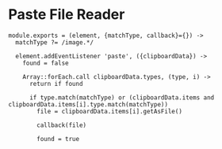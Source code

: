 Paste File Reader
=================

    module.exports = (element, {matchType, callback}={}) ->
      matchType ?= /image.*/

      element.addEventListener 'paste', ({clipboardData}) ->
        found = false

        Array::forEach.call clipboardData.types, (type, i) ->
          return if found
  
          if type.match(matchType) or (clipboardData.items and clipboardData.items[i].type.match(matchType))
            file = clipboardData.items[i].getAsFile()
  
            callback(file)
  
            found = true

